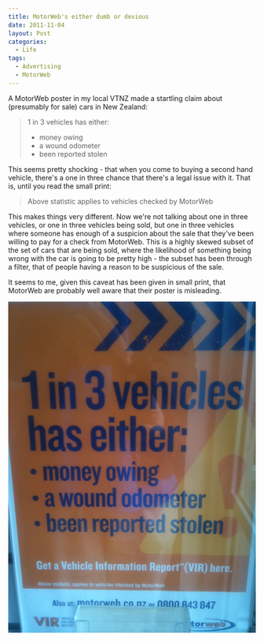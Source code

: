 ```yaml
---
title: MotorWeb's either dumb or devious
date: 2011-11-04
layout: Post
categories:
  - Life
tags:
  - Advertising
  - MotorWeb
---
```


A MotorWeb poster in my local VTNZ made a startling claim about (presumably for sale) cars in New Zealand:

<!-- more -->

> 1 in 3 vehicles has either:
>
> - money owing
> - a wound odometer
> - been reported stolen

This seems pretty shocking - that when you come to buying a second hand vehicle, there's a one in three chance that there's a legal issue with it. That is, until you read the small print:

> Above statistic applies to vehicles checked by MotorWeb

This makes things very different. Now we're not talking about one in three vehicles, or one in three vehicles being sold, but one in three vehicles where someone has enough of a suspicion about the sale that they've been willing to pay for a check from MotorWeb. This is a highly skewed subset of the set of cars that are being sold, where the likelihood of something being wrong with the car is going to be pretty high - the subset has been through a filter, that of people having a reason to be suspicious of the sale.

It seems to me, given this caveat has been given in small print, that MotorWeb are probably well aware that their poster is misleading.

![Dodgy Stats](./IMG_1638.jpg)
